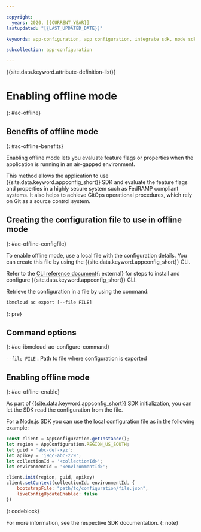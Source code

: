 ```yaml
---

copyright:
  years: 2020, [{CURRENT_YEAR}]
lastupdated: "[{LAST_UPDATED_DATE}]"

keywords: app-configuration, app configuration, integrate sdk, node sdk, npm, sdk, android sdk, android, python sdk, python, go, golang, java server sdk, java, go admin sdk

subcollection: app-configuration

---
```


{{site.data.keyword.attribute-definition-list}}

# Enabling offline mode
{: #ac-offline}

## Benefits of offline mode
{: #ac-offline-benefits}

Enabling offline mode lets you evaluate feature flags or properties when the application is running in an air-gapped environment.

This method allows the application to use {{site.data.keyword.appconfig_short}} SDK and evaluate the feature flags and properties in a highly secure system such as FedRAMP compliant systems. It also helps to achieve GitOps operational procedures, which rely on Git as a source control system.

## Creating the configuration file to use in offline mode
{: #ac-offline-configfile}

To enable offline mode, use a local file with the configuration details. You can create this file by using the {{site.data.keyword.appconfig_short}} CLI.

Refer to the [CLI reference document](https://{DomainName}/docs/app-configuration?topic=app-configuration-app-configuration-cli){: external} for steps to install and configure {{site.data.keyword.appconfig_short}} CLI.

Retrieve the configuration in a file by using the command:

```sh
ibmcloud ac export [--file FILE]
```
{: pre}

## Command options
{: #ac-ibmcloud-ac-configure-command}

`--file FILE`
: Path to file where configuration is exported

## Enabling offline mode
{: #ac-offline-enable}

As part of {{site.data.keyword.appconfig_short}} SDK initialization, you can let the SDK read the configuration from the file.

For a Node.js SDK you can use the local configuration file as in the following example:

```javascript
const client = AppConfiguration.getInstance();
let region = AppConfiguration.REGION_US_SOUTH;
let guid = 'abc-def-xyz';
let apikey = 'j9qc-abc-z79';
let collectionId = '<collectionId>';
let environmentId = '<environmentId>';

client.init(region, guid, apikey)
client.setContext(collectionId, environmentId, {
    bootstrapFile: "path/to/configuration/file.json",
    liveConfigUpdateEnabled: false
})
```
{: codeblock}

For more information, see the respective SDK documentation.
{: note}
